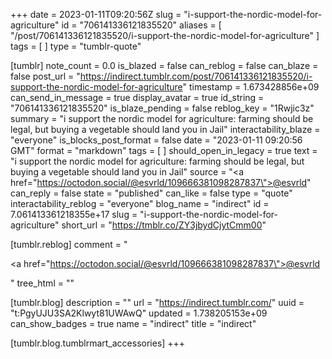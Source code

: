+++
date = 2023-01-11T09:20:56Z
slug = "i-support-the-nordic-model-for-agriculture"
id = "706141336121835520"
aliases = [ "/post/706141336121835520/i-support-the-nordic-model-for-agriculture" ]
tags = [ ]
type = "tumblr-quote"

[tumblr]
note_count = 0.0
is_blazed = false
can_reblog = false
can_blaze = false
post_url = "https://indirect.tumblr.com/post/706141336121835520/i-support-the-nordic-model-for-agriculture"
timestamp = 1.673428856e+09
can_send_in_message = true
display_avatar = true
id_string = "706141336121835520"
is_blaze_pending = false
reblog_key = "1Rwjic3z"
summary = "i support the nordic model for agriculture: farming should be legal, but buying a vegetable should land you in Jail"
interactability_blaze = "everyone"
is_blocks_post_format = false
date = "2023-01-11 09:20:56 GMT"
format = "markdown"
tags = [ ]
should_open_in_legacy = true
text = "i support the nordic model for agriculture: farming should be legal, but buying a vegetable should land you in Jail"
source = "<a href=\"https://octodon.social/@esvrld/109666381098287837\">@esvrld</a>"
can_reply = false
state = "published"
can_like = false
type = "quote"
interactability_reblog = "everyone"
blog_name = "indirect"
id = 7.061413361218355e+17
slug = "i-support-the-nordic-model-for-agriculture"
short_url = "https://tmblr.co/ZY3jbydCjytCmm00"

[tumblr.reblog]
comment = "<p><a href=\"https://octodon.social/@esvrld/109666381098287837\">@esvrld</a></p>"
tree_html = ""

[tumblr.blog]
description = ""
url = "https://indirect.tumblr.com/"
uuid = "t:PgyUJU3SA2Klwyt81UWAwQ"
updated = 1.738205153e+09
can_show_badges = true
name = "indirect"
title = "indirect"

[tumblr.blog.tumblrmart_accessories]
+++
